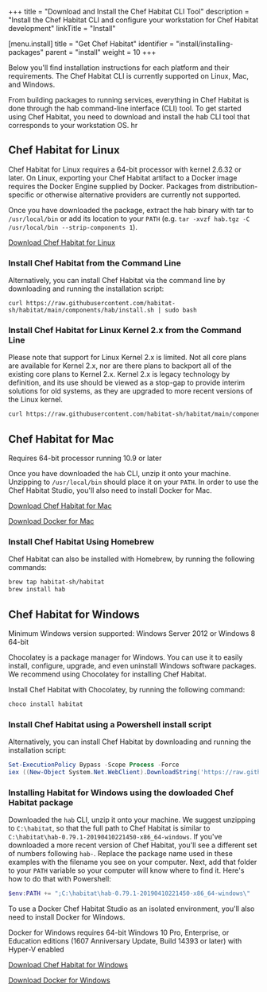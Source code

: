 +++
title = "Download and Install the Chef Habitat CLI Tool"
description = "Install the Chef Habitat CLI and configure your workstation for Chef Habitat development"
linkTitle = "Install"


[menu.install]
    title = "Get Chef Habitat"
    identifier = "install/installing-packages"
    parent = "install"
    weight = 10
+++

Below you'll find installation instructions for each platform and their requirements. The Chef Habitat CLI is currently supported on Linux, Mac, and Windows.

From building packages to running services, everything in Chef Habitat is done through the hab command-line interface (CLI) tool. To get started using Chef Habitat, you need to download and install the hab CLI tool that corresponds to your workstation OS.
hr

## Chef Habitat for Linux

Chef Habitat for Linux requires a 64-bit processor with kernel 2.6.32 or later. On Linux, exporting your Chef Habitat artifact to a Docker image requires the Docker Engine supplied by Docker. Packages from distribution-specific or otherwise alternative providers are currently not supported.

Once you have downloaded the package, extract the hab binary with tar to `/usr/local/bin` or add its location to your `PATH` (e.g. `tar -xvzf hab.tgz -C /usr/local/bin --strip-components 1`).

[Download Chef Habitat for Linux](https://www.chef.io/downloads)

### Install Chef Habitat from the Command Line

Alternatively, you can install Chef Habitat via the command line by downloading and running the installation script:

```shell
curl https://raw.githubusercontent.com/habitat-sh/habitat/main/components/hab/install.sh | sudo bash
```

### Install Chef Habitat for Linux Kernel 2.x from the Command Line

Please note that support for Linux Kernel 2.x is limited. Not all core plans are available for Kernel 2.x, nor are there plans to backport all of the existing core plans to Kernel 2.x.  Kernel 2.x is legacy technology by definition, and its use should be viewed as a stop-gap to provide interim solutions for old systems, as they are upgraded to more recent versions of the Linux kernel.

```bash
curl https://raw.githubusercontent.com/habitat-sh/habitat/main/components/hab/install.sh | sudo bash -s -- -t x86_64-linux-kernel2
```

## Chef Habitat for Mac

Requires 64-bit processor running 10.9 or later

Once you have downloaded the `hab` CLI, unzip it onto your machine. Unzipping to `/usr/local/bin` should place it on your `PATH`. In order to use the Chef Habitat Studio, you'll also need to install Docker for Mac.

[Download Chef Habitat for Mac](https://www.chef.io/downloads)

[Download Docker for Mac](https://store.docker.com/editions/community/docker-ce-desktop-mac)

### Install Chef Habitat Using Homebrew

Chef Habitat can also be installed with Homebrew, by running the following commands:

```bash
brew tap habitat-sh/habitat
brew install hab
```

## Chef Habitat for Windows

Minimum Windows version supported: Windows Server 2012  or Windows 8 64-bit

Chocolatey is a package manager for Windows. You can use it to easily install, configure, upgrade, and even uninstall Windows software packages. We recommend using Chocolatey for installing Chef Habitat.

Install Chef Habitat with Chocolatey, by running the following command:

```powershell
choco install habitat
```

### Install Chef Habitat using a Powershell install script

Alternatively, you can install Chef Habitat by downloading and running the installation script:

```powershell
Set-ExecutionPolicy Bypass -Scope Process -Force
iex ((New-Object System.Net.WebClient).DownloadString('https://raw.githubusercontent.com/habitat-sh/habitat/main/components/hab/install.ps1'))
```

### Installing Habitat for Windows using the dowloaded Chef Habitat package

Downloaded the `hab` CLI, unzip it onto your machine. We suggest unzipping to `C:\habitat`, so that the full path to Chef Habitat is similar to `C:\habitat\hab-0.79.1-20190410221450-x86_64-windows`. If you've downloaded a more recent version of Chef Habitat, you'll see a different set of numbers following `hab-`. Replace the package name used in these examples with the filename you see on your computer. Next, add that folder to your `PATH` variable so your computer will know where to find it. Here's how to do that with Powershell:

```powershell
$env:PATH += ";C:\habitat\hab-0.79.1-20190410221450-x86_64-windows\"
```

To use a Docker Chef Habitat Studio as an isolated environment, you'll also need to install Docker for Windows.

Docker for Windows requires 64-bit Windows 10 Pro, Enterprise, or Education editions (1607 Anniversary Update, Build 14393 or later) with Hyper-V enabled

[Download Chef Habitat for Windows](https://www.chef.io/downloads)

[Download Docker for Windows](https://store.docker.com/editions/community/docker-ce-desktop-windows)
